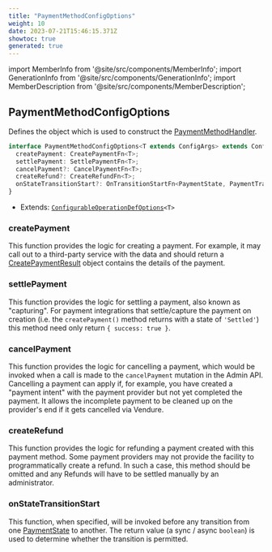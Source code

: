 ```yaml
---
title: "PaymentMethodConfigOptions"
weight: 10
date: 2023-07-21T15:46:15.371Z
showtoc: true
generated: true
---
```

<!-- This file was generated from the Vendure source. Do not modify. Instead, re-run the "docs:build" script -->
import MemberInfo from '@site/src/components/MemberInfo';
import GenerationInfo from '@site/src/components/GenerationInfo';
import MemberDescription from '@site/src/components/MemberDescription';


## PaymentMethodConfigOptions

<GenerationInfo sourceFile="packages/core/src/config/payment/payment-method-handler.ts" sourceLine="255" packageName="@vendure/core" />

Defines the object which is used to construct the <a href='/reference/typescript-api/payment/payment-method-handler#paymentmethodhandler'>PaymentMethodHandler</a>.

```ts title="Signature"
interface PaymentMethodConfigOptions<T extends ConfigArgs> extends ConfigurableOperationDefOptions<T> {
  createPayment: CreatePaymentFn<T>;
  settlePayment: SettlePaymentFn<T>;
  cancelPayment?: CancelPaymentFn<T>;
  createRefund?: CreateRefundFn<T>;
  onStateTransitionStart?: OnTransitionStartFn<PaymentState, PaymentTransitionData>;
}
```
* Extends: <code><a href='/reference/typescript-api/configurable-operation-def/configurable-operation-def-options#configurableoperationdefoptions'>ConfigurableOperationDefOptions</a>&#60;T&#62;</code>



<div className="members-wrapper">

### createPayment

<MemberInfo kind="property" type="<a href='/reference/typescript-api/payment/payment-method-types#createpaymentfn'>CreatePaymentFn</a>&#60;T&#62;"   />

This function provides the logic for creating a payment. For example,
it may call out to a third-party service with the data and should return a
<a href='/reference/typescript-api/payment/payment-method-types#createpaymentresult'>CreatePaymentResult</a> object contains the details of the payment.
### settlePayment

<MemberInfo kind="property" type="<a href='/reference/typescript-api/payment/payment-method-types#settlepaymentfn'>SettlePaymentFn</a>&#60;T&#62;"   />

This function provides the logic for settling a payment, also known as "capturing".
For payment integrations that settle/capture the payment on creation (i.e. the
`createPayment()` method returns with a state of `'Settled'`) this method
need only return `{ success: true }`.
### cancelPayment

<MemberInfo kind="property" type="<a href='/reference/typescript-api/payment/payment-method-types#cancelpaymentfn'>CancelPaymentFn</a>&#60;T&#62;"  since="1.7.0"  />

This function provides the logic for cancelling a payment, which would be invoked when a call is
made to the `cancelPayment` mutation in the Admin API. Cancelling a payment can apply
if, for example, you have created a "payment intent" with the payment provider but not yet
completed the payment. It allows the incomplete payment to be cleaned up on the provider's end
if it gets cancelled via Vendure.
### createRefund

<MemberInfo kind="property" type="<a href='/reference/typescript-api/payment/payment-method-types#createrefundfn'>CreateRefundFn</a>&#60;T&#62;"   />

This function provides the logic for refunding a payment created with this
payment method. Some payment providers may not provide the facility to
programmatically create a refund. In such a case, this method should be
omitted and any Refunds will have to be settled manually by an administrator.
### onStateTransitionStart

<MemberInfo kind="property" type="<a href='/reference/typescript-api/state-machine/state-machine-config#ontransitionstartfn'>OnTransitionStartFn</a>&#60;<a href='/reference/typescript-api/payment/payment-state#paymentstate'>PaymentState</a>, <a href='/reference/typescript-api/payment/payment-transition-data#paymenttransitiondata'>PaymentTransitionData</a>&#62;"   />

This function, when specified, will be invoked before any transition from one <a href='/reference/typescript-api/payment/payment-state#paymentstate'>PaymentState</a> to another.
The return value (a sync / async `boolean`) is used to determine whether the transition is permitted.


</div>
